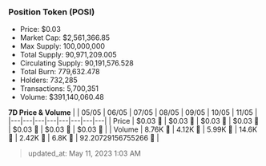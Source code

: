 
  ### Position Token (POSI)
  - Price: $0.03
  - Market Cap: $2,561,366.85
  - Max Supply: 100,000,000
  - Total Supply: 90,971,209.005
  - Circulating Supply: 90,191,576.528
  - Total Burn: 779,632.478
  - Holders: 732,285
  - Transactions: 5,700,351
  - Volume: $391,140,060.48

  **7D Price & Volume**
  | | 05&#x2F;05 | 06&#x2F;05 | 07&#x2F;05 | 08&#x2F;05 | 09&#x2F;05 | 10&#x2F;05 | 11&#x2F;05 |
  |---|---|---|---|---|---|---|---|
  | Price | $0.03 🚀 | $0.03 🔻 | $0.03 🚀 | $0.03 🔻 | $0.03 🚀 | $0.03 🚀 | $0.03 🔻 |
  | Volume | 8.76K 🔻 | 4.12K 🔻 | 5.99K 🚀 | 14.6K 🚀 | 2.42K 🔻 | 6.8K 🚀 | 92.20729156755266 🔻 |

  > updated_at: May 11, 2023 1:03 AM
